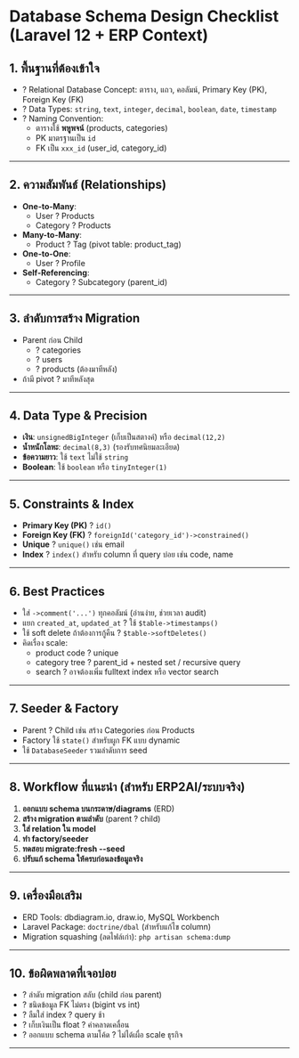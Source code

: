 # Database Schema Design Checklist (Laravel 12 + ERP Context)

## 1. พื้นฐานที่ต้องเข้าใจ
- ? Relational Database Concept: ตาราง, แถว, คอลัมน์, Primary Key (PK), Foreign Key (FK)
- ? Data Types: `string`, `text`, `integer`, `decimal`, `boolean`, `date`, `timestamp`
- ? Naming Convention:
  - ตารางใช้ **พหูพจน์** (products, categories)
  - PK มาตรฐานเป็น `id`
  - FK เป็น `xxx_id` (user_id, category_id)

---

## 2. ความสัมพันธ์ (Relationships)
- **One-to-Many**:  
  - User ? Products  
  - Category ? Products
- **Many-to-Many**:  
  - Product ? Tag (pivot table: product_tag)
- **One-to-One**:  
  - User ? Profile
- **Self-Referencing**:  
  - Category ? Subcategory (parent_id)

---

## 3. ลำดับการสร้าง Migration
- Parent ก่อน Child  
  - ? categories  
  - ? users  
  - ? products (ต้องมาทีหลัง)
- ถ้ามี pivot ? มาทีหลังสุด

---

## 4. Data Type & Precision
- **เงิน**: `unsignedBigInteger` (เก็บเป็นสตางค์) หรือ `decimal(12,2)`  
- **น้ำหนักโลหะ**: `decimal(8,3)` (รองรับทศนิยมละเอียด)  
- **ข้อความยาว**: ใช้ `text` ไม่ใช้ `string`  
- **Boolean**: ใช้ `boolean` หรือ `tinyInteger(1)`

---

## 5. Constraints & Index
- **Primary Key (PK)** ? `id()`
- **Foreign Key (FK)** ? `foreignId('category_id')->constrained()`
- **Unique** ? `unique()` เช่น email
- **Index** ? `index()` สำหรับ column ที่ query บ่อย เช่น code, name

---

## 6. Best Practices
- ใส่ `->comment('...')` ทุกคอลัมน์ (อ่านง่าย, ช่วยเวลา audit)
- แยก `created_at`, `updated_at` ? ใช้ `$table->timestamps()`
- ใช้ soft delete ถ้าต้องการกู้คืน ? `$table->softDeletes()`
- คิดเรื่อง scale:
  - product code ? unique
  - category tree ? parent_id + nested set / recursive query
  - search ? อาจต้องเพิ่ม fulltext index หรือ vector search

---

## 7. Seeder & Factory
- Parent ? Child เช่น สร้าง Categories ก่อน Products
- Factory ใช้ `state()` สำหรับผูก FK แบบ dynamic
- ใช้ `DatabaseSeeder` รวมลำดับการ seed

---

## 8. Workflow ที่แนะนำ (สำหรับ ERP2AI/ระบบจริง)
1. **ออกแบบ schema บนกระดาษ/diagrams** (ERD)
2. **สร้าง migration ตามลำดับ** (parent ? child)
3. **ใส่ relation ใน model**
4. **ทำ factory/seeder**
5. **ทดสอบ migrate:fresh --seed**
6. **ปรับแก้ schema ให้ครบก่อนลงข้อมูลจริง**

---

## 9. เครื่องมือเสริม
- ERD Tools: dbdiagram.io, draw.io, MySQL Workbench
- Laravel Package: `doctrine/dbal` (สำหรับแก้ไข column)
- Migration squashing (ลดไฟล์เก่า): `php artisan schema:dump`

---

## 10. ข้อผิดพลาดที่เจอบ่อย
- ? ลำดับ migration สลับ (child ก่อน parent)
- ? ชนิดข้อมูล FK ไม่ตรง (bigint vs int)
- ? ลืมใส่ index ? query ช้า
- ? เก็บเงินเป็น float ? ค่าคลาดเคลื่อน
- ? ออกแบบ schema ตามโค้ด ? ไม่ได้เผื่อ scale ธุรกิจ

---
